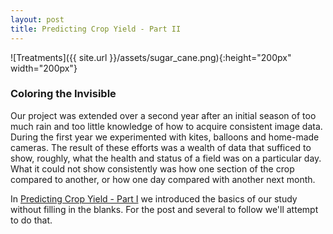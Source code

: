 ```yaml
---
layout: post
title: Predicting Crop Yield - Part II
---
```


![Treatments]({{ site.url }}/assets/sugar_cane.png){:height="200px" width="200px"} 

### Coloring the Invisible

Our project was extended over a second year after an initial season of too much rain and too little knowledge of how to acquire consistent image data. During the first year we experimented with kites, balloons and home-made cameras. The result of these efforts was a wealth of data that sufficed to show, roughly, what the health and status of a field was on a particular day. What it could not show consistently was how one section of the crop compared to another, or how one day compared with another next month.

In [Predicting Crop Yield - Part I](https://geraldmc.github.io/2019/03/13/predicting-yield-1/) we introduced the basics of our study without filling in the blanks. For the post and several to follow we'll attempt to do that.



